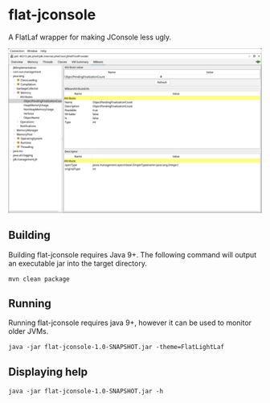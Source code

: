 # flat-jconsole

A FlatLaf wrapper for making JConsole less ugly.

![alt text](https://github.com/cafec0c0/flat-jconsole/blob/main/.github/images/screenshot.png?raw=true)

## Building
Building flat-jconsole requires Java 9+.
The following command will output an executable jar into the target directory.
```
mvn clean package
```

## Running
Running flat-jconsole requires java 9+, however it can be used to monitor older JVMs.
```
java -jar flat-jconsole-1.0-SNAPSHOT.jar -theme=FlatLightLaf
```

## Displaying help
```
java -jar flat-jconsole-1.0-SNAPSHOT.jar -h
```
